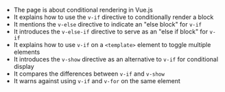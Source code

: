 - The page is about conditional rendering in Vue.js
- It explains how to use the `v-if` directive to conditionally render a block
- It mentions the `v-else` directive to indicate an "else block" for `v-if`
- It introduces the `v-else-if` directive to serve as an "else if block" for `v-if`
- It explains how to use `v-if` on a `<template>` element to toggle multiple elements
- It introduces the `v-show` directive as an alternative to `v-if` for conditional display
- It compares the differences between `v-if` and `v-show`
- It warns against using `v-if` and `v-for` on the same element